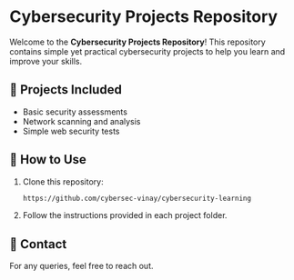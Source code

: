 # Cybersecurity Projects Repository

Welcome to the **Cybersecurity Projects Repository**! This repository contains simple yet practical cybersecurity projects to help you learn and improve your skills.

## 🚀 Projects Included
- Basic security assessments
- Network scanning and analysis
- Simple web security tests

## 📜 How to Use
1. Clone this repository:
   ```sh
   https://github.com/cybersec-vinay/cybersecurity-learning
   ```
2. Follow the instructions provided in each project folder.

## 📧 Contact
For any queries, feel free to reach out.
